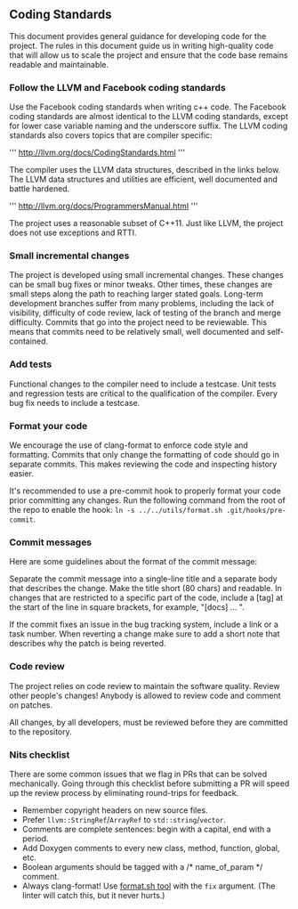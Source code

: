 ## Coding Standards

This document provides general guidance for developing code for the project.
The rules in this document guide us in writing high-quality code that will
allow us to scale the project and ensure that the code base remains readable and
maintainable.

### Follow the LLVM and Facebook coding standards

Use the Facebook coding standards when writing c++ code. The Facebook coding
standards are almost identical to the LLVM coding standards, except for lower
case variable naming and the underscore suffix. The LLVM coding standards also
covers topics that are compiler specific:

  '''
  http://llvm.org/docs/CodingStandards.html
  '''

The compiler uses the LLVM data structures, described in the links below. The
LLVM data structures and utilities are efficient, well documented and battle
hardened.

  '''
  http://llvm.org/docs/ProgrammersManual.html
  '''

The project uses a reasonable subset of C++11. Just like LLVM, the project does
not use exceptions and RTTI.

### Small incremental changes

The project is developed using small incremental changes. These changes can be
small bug fixes or minor tweaks. Other times, these changes are small steps
along the path to reaching larger stated goals. Long-term development branches
suffer from many problems, including the lack of visibility, difficulty of code
review, lack of testing of the branch and merge difficulty. Commits that go into
the project need to be reviewable. This means that commits need to be relatively
small, well documented and self-contained.

### Add tests

Functional changes to the compiler need to include a testcase. Unit tests and
regression tests are critical to the qualification of the compiler. Every bug
fix needs to include a testcase.

### Format your code

We encourage the use of clang-format to enforce code style and formatting.
Commits that only change the formatting of code should go in separate commits.
This makes reviewing the code and inspecting history easier.

It's recommended to use a pre-commit hook to properly format your code prior
committing any changes. Run the following command from the root of the repo
to enable the hook:
`ln -s ../../utils/format.sh .git/hooks/pre-commit`.

### Commit messages

Here are some guidelines about the format of the commit message:

Separate the commit message into a single-line title and a separate body that
describes the change. Make the title short (80 chars) and readable.  In changes
that are restricted to a specific part of the code, include a [tag] at the start
of the line in square brackets, for example, "[docs] ... ".

If the commit fixes an issue in the bug tracking system, include a link or a
task number. When reverting a change make sure to add a short note that
describes why the patch is being reverted.

### Code review

The project relies on code review to maintain the software quality. Review other
people's changes! Anybody is allowed to review code and comment on patches.

All changes, by all developers, must be reviewed before they are committed to
the repository.

### Nits checklist

There are some common issues that we flag in PRs that can be solved
mechanically.  Going through this checklist before submitting a PR will speed up
the review process by eliminating round-trips for feedback.

* Remember copyright headers on new source files.
* Prefer `llvm::StringRef`/`ArrayRef` to `std::string`/`vector`.
* Comments are complete sentences: begin with a capital, end with a period.
* Add Doxygen comments to every new class, method, function, global, etc.
* Boolean arguments should be tagged with a /* name_of_param */ comment.
* Always clang-format!
  Use [format.sh tool](https://github.com/pytorch/glow/blob/master/utils/format.sh) with the
  `fix` argument. (The linter will catch this, but it never hurts.)
